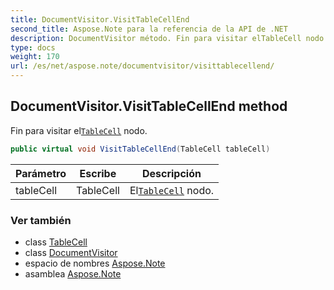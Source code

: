 ```yaml
---
title: DocumentVisitor.VisitTableCellEnd
second_title: Aspose.Note para la referencia de la API de .NET
description: DocumentVisitor método. Fin para visitar elTableCell nodo.
type: docs
weight: 170
url: /es/net/aspose.note/documentvisitor/visittablecellend/
---
```

## DocumentVisitor.VisitTableCellEnd method

Fin para visitar el[`TableCell`](../../tablecell/) nodo.

```csharp
public virtual void VisitTableCellEnd(TableCell tableCell)
```

| Parámetro | Escribe | Descripción |
| --- | --- | --- |
| tableCell | TableCell | El[`TableCell`](../../tablecell/) nodo. |

### Ver también

* class [TableCell](../../tablecell/)
* class [DocumentVisitor](../)
* espacio de nombres [Aspose.Note](../../documentvisitor/)
* asamblea [Aspose.Note](../../../)


